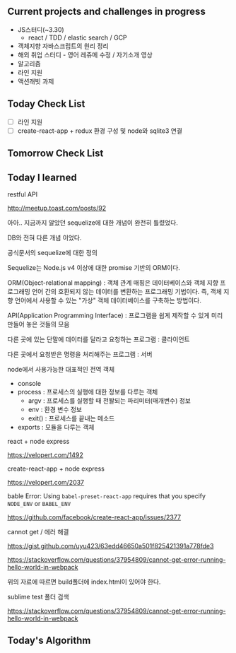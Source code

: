## Current projects and challenges in progress

- JS스터디(~3.30)
  - react / TDD / elastic search / GCP 
- 객체지향 자바스크립트의 원리 정리
- 해외 취업 스터디 - 영어 레쥬메 수정 / 자기소개 영상
- 알고리즘
- 라인 지원
- 액션래빗 과제

## Today Check List

- [ ] 라인 지원
- [ ] create-react-app + redux 환경 구성 및 node와 sqlite3 연결

## Tomorrow Check List

## Today I learned

restful API

http://meetup.toast.com/posts/92



아아.. 지금까지 알았던 sequelize에 대한 개념이 완전히 틀렸었다.

DB와 전혀 다른 개념 이었다.

공식문서의 sequelize에 대한 정의

Sequelize는 Node.js v4 이상에 대한 promise 기반의 ORM이다.

ORM(Object-relational mapping) : 객체 관계 매핑은 데이터베이스와 객체 지향 프로그래밍 언어 간의 호환되지 않는 데이터를 변환하는 프로그래밍 기법이다. 즉, 객체 지향 언어에서 사용할 수 있는 "가상" 객체 데이터베이스를 구축하는 방법이다.

API(Application Programming Interface) : 프로그램을 쉽게 제작할 수 있게 미리 만들어 놓은 것들의 모음

다른 곳에 있는 단말에 데이터를 달라고 요청하는 프로그램 : 클라이언트

다른 곳에서 요청받은 명령을 처리해주는 프로그램 : 서버



node에서 사용가능한 대표적인 전역 객체

* console
* process : 프로세스의 실행에 대한 정보를 다루는 객체
  * argv : 프로세스를 실행할 때 전돨되는 파리미터(매개변수) 정보
  * env : 환경 변수 정보
  * exit() : 프로세스를 끝내는 메소드
* exports : 모듈을 다루는 객체



react + node express 

https://velopert.com/1492



create-react-app + node express

https://velopert.com/2037



bable Error: Using `babel-preset-react-app` requires that you specify `NODE_ENV` or `BABEL_ENV` 

https://github.com/facebook/create-react-app/issues/2377



cannot get / 에러 해결

https://gist.github.com/uyu423/63edd46650a501f825421391a778fde3



https://stackoverflow.com/questions/37954809/cannot-get-error-running-hello-world-in-webpack

위의 자료에 따르면 build폴더에 index.html이 있어야 한다.



 sublime test 폴더 검색

https://stackoverflow.com/questions/37954809/cannot-get-error-running-hello-world-in-webpack

## Today's Algorithm

